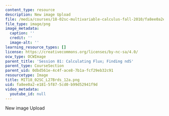 ```yaml
---
content_type: resource
description: New image Upload
file: /media/courses/18-02sc-multivariable-calculus-fall-2010/fa8ee0a2e1815f875cd0b99d52941f9d_MIT18_02SC_L27Brds_12a.png
file_type: image/png
image_metadata:
  caption: ''
  credit: ''
  image-alt: ''
learning_resource_types: []
license: https://creativecommons.org/licenses/by-nc-sa/4.0/
ocw_type: OCWImage
parent_title: 'Session 81: Calculating Flux; Finding ndS'
parent_type: CourseSection
parent_uid: 0dbd561e-4c4f-ace8-7b1a-fcf29eb32c91
resourcetype: Image
title: MIT18_02SC_L27Brds_12a.png
uid: fa8ee0a2-e181-5f87-5cd0-b99d52941f9d
video_metadata:
  youtube_id: null
---
```

New image Upload